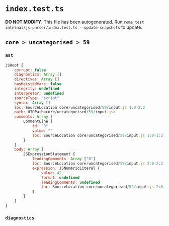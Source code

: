 # `index.test.ts`

**DO NOT MODIFY**. This file has been autogenerated. Run `rome test internal/js-parser/index.test.ts --update-snapshots` to update.

## `core > uncategorised > 59`

### `ast`

```javascript
JSRoot {
	corrupt: false
	diagnostics: Array []
	directives: Array []
	hasHoistedVars: false
	integrity: undefined
	interpreter: undefined
	sourceType: "script"
	syntax: Array []
	loc: SourceLocation core/uncategorised/59/input.js 1:0-2:2
	path: UIDPath<core/uncategorised/59/input.js>
	comments: Array [
		CommentLine {
			id: "0"
			value: ""
			loc: SourceLocation core/uncategorised/59/input.js 1:0-1:2
		}
	]
	body: Array [
		JSExpressionStatement {
			leadingComments: Array ["0"]
			loc: SourceLocation core/uncategorised/59/input.js 2:0-2:2
			expression: JSNumericLiteral {
				value: 42
				format: undefined
				leadingComments: undefined
				loc: SourceLocation core/uncategorised/59/input.js 2:0-2:2
			}
		}
	]
}
```

### `diagnostics`

```

```
